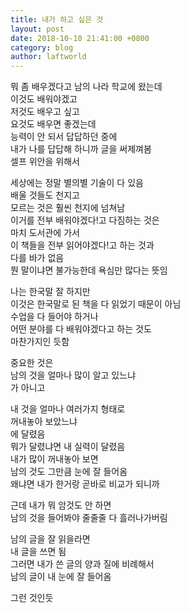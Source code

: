 ```yaml
---
title: 내가 하고 싶은 것
layout: post
date: 2018-10-10 21:41:00 +0800
category: blog
author: laftworld
---
```

뭐 좀 배우겠다고 남의 나라 학교에 왔는데  
이것도 배워야겠고  
저것도 배우고 싶고  
요것도 배우면 좋겠는데  
능력이 안 되서 답답하던 중에  
내가 나를 답답해 하니까 글을 써제껴봄  
셀프 위안을 위해서  

세상에는 정말 별의별 기술이 다 있음  
배울 것들도 천지고  
모르는 것은 훨씬 천지에 넘쳐남  
이거를 전부 배워야겠다!고 다짐하는 것은  
마치 도서관에 가서  
이 책들을 전부 읽어야겠다!고 하는 것과  
다를 바가 없음  
뭔 말이냐면 불가능한데 욕심만 많다는 뜻임  

나는 한국말 잘 하지만  
이것은 한국말로 된 책을 다 읽었기 때문이 아님  
수업을 다 들어야 하거나  
어떤 분야를 다 배워야겠다고 하는 것도  
마찬가지인 듯함  

중요한 것은  
남의 것을 얼마나 많이 알고 있느냐  
가 아니고  

내 것을 얼마나 여러가지 형태로  
꺼내놓아 보았느냐  
에 달렸음  
뭐가 달렸냐면 내 실력이 달렸음  
내가 많이 꺼내놓아 보면  
남의 것도 그만큼 눈에 잘 들어옴  
왜냐면 내가 한거랑 곧바로 비교가 되니까 

근데 내가 뭐 암것도 안 하면  
남의 것을 들어봐야 줄줄줄 다 흘러나가버림  

남의 글을 잘 읽을라면  
내 글을 쓰면 됨  
그러면 내가 쓴 글의 양과 질에 비례해서  
남의 글이 내 눈에 잘 들어옴  

그런 것인듯  
